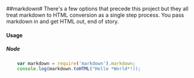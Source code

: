 ##markdown#
There's a few options that precede this project but they all treat markdown to HTML conversion as a single step process. You pass markdown in and get HTML out, end of story. 
#### Usage
##### Node
~~~javascript
	var markdown = require('markdown').markdown;
	console.log(markdown.toHTML("Hello *World*!));
~~~